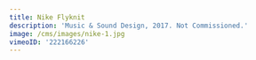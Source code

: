 ```yaml
---
title: Nike Flyknit
description: 'Music & Sound Design, 2017. Not Commissioned.'
image: /cms/images/nike-1.jpg
vimeoID: '222166226'
---
```




